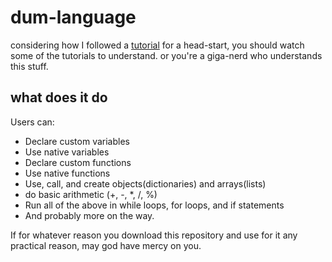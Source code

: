# dum-language

considering how I followed a [tutorial](https://youtube.com/@tylerlaceby) for a head-start, you should watch some of the tutorials to understand. or you're a giga-nerd who understands this stuff.

## what does it do

Users can:

- Declare custom variables
- Use native variables
- Declare custom functions
- Use native functions
- Use, call, and create objects(dictionaries) and arrays(lists)
- do basic arithmetic (+, -, *, /, %)
- Run all of the above in while loops, for loops, and if statements
- And probably more on the way.

If for whatever reason you download this repository and use for it any practical reason, may god have mercy on you.
